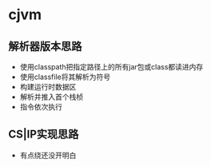 # cjvm


## 解析器版本思路

* 使用classpath把指定路径上的所有jar包或class都读进内存
* 使用classfile将其解析为符号
* 构建运行时数据区
* 解析并推入首个栈桢
* 指令依次执行


## CS|IP实现思路
* 有点绕还没开明白